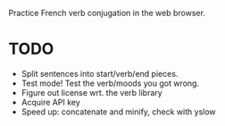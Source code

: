 Practice French verb conjugation in the web browser.

TODO
====
* Split sentences into start/verb/end pieces.
* Test mode! Test the verb/moods you got wrong.
* Figure out license wrt. the verb library
* Acquire API key
* Speed up: concatenate and minify, check with yslow
